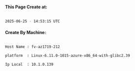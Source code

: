 
   
#### This Page Create at:

```bash

2025-06-25 - 14:53:15 UTC

```

#### Create By Machine:

```bash

Host Name : fv-az1719-212

platform  : Linux-6.11.0-1015-azure-x86_64-with-glibc2.39

Ip Local  : 10.1.0.139

```


